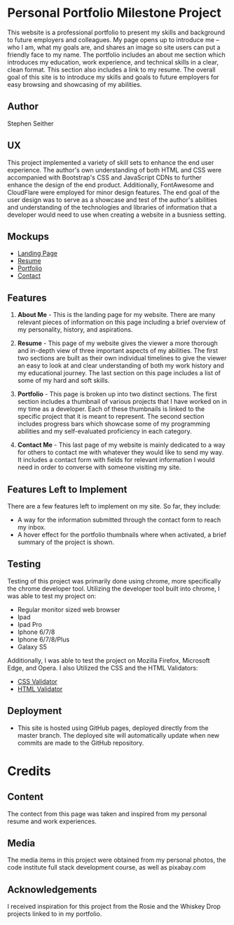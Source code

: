 # **Personal Portfolio Milestone Project**
This website is a professional portfolio to present my skills and background to future employers and colleagues. My page opens up to introduce me – who I am, what my goals are, and shares an image so site users can put a friendly face to my name. The portfolio includes an about me section which introduces my education, work experience, and technical skills in a clear, clean format. This section also includes a link to my resume. The overall goal of this site is to introduce my skills and goals to future employers for easy browsing and showcasing of my abilities.

## Author
Stephen Seither

## UX
This project implemented a variety of skill sets to enhance the end user experience. The author's own understanding of both HTML and CSS were accompanied with Bootstrap's CSS and JavaScript CDNs to further enhance the design of the end product. Additionally, FontAwesome and CloudFlare were employed for minor design features. The end goal of the user design was to serve as a showcase and test of the author's abilities and understanding of the technologies and libraries of information that a developer would need to use when creating a website in a busniess setting. 

## Mockups
- [Landing Page](https://stephenseither.github.io/First-Milestone_project/assets/mockups/landing-page.pdf)
- [Resume](https://stephenseither.github.io/First-Milestone_project/assets/mockups/resume.pdf)
- [Portfolio](https://stephenseither.github.io/First-Milestone_project/assets/mockups/portfolio.pdf)
- [Contact](https://stephenseither.github.io/First-Milestone_project/assets/mockups/contact.pdf)
## Features
1. <strong>About Me</strong> - This is the landing page for my website. There are many relevant pieces of information on this page including a brief overview of my personality, history, and aspirations.

2. <strong>Resume</strong> - This page of my website gives the viewer a more thorough and in-depth view of three important aspects of my abilities. The first two sections are built as their own individual timelines to give the viewer an easy to look at and clear understanding of both my work history and my educational journey. The last section on this page includes a list of some of my hard and soft skills.  

3. <strong>Portfolio</strong> -  This page is broken up into two distinct sections. The first section includes a thumbnail of various projects that I have worked on in my time as a developer. Each of these thumbnails is linked to the specific project that it is meant to represent. The second section includes progress bars which showcase some of my programming abilities and my self-evaluated proficiency in each category. 

4. <strong>Contact Me</strong> - This last page of my website is mainly dedicated to a way for others to contact me with whatever they would like to send my way. It includes a contact form with fields for relevant information I would need in order to converse with someone visiting my site.
 
## Features Left to Implement
There are a few features left to implement on my site. So far, they include:
- A way for the information submitted through the contact form to reach my inbox.
- A hover effect for the portfolio thumbnails where when activated, a brief summary of the project is shown. 

## Testing
Testing of this project was primarily done using chrome, more specifically the chrome developer tool. Utilizing the developer tool built into chrome, I was able to test my project on:
- Regular monitor sized web browser
- Ipad
- Ipad Pro
- Iphone 6/7/8
- Iphone 6/7/8/Plus
- Galaxy S5

Additionally, I was able to test the project on Mozilla Firefox, Microsoft Edge, and Opera. I also Utilized the CSS and the HTML Validators:
- [CSS Validator](https://jigsaw.w3.org/css-validator/) 
- [HTML Validator](https://validator.w3.org/)

## Deployment
- This site is hosted using GitHub pages, deployed directly from the master branch. The deployed site will automatically update when new commits are made to the GitHub repository.

# Credits

## Content
The contect from this page was taken and inspired from my personal resume and work experiences.
## Media
The media items in this project were obtained from my personal photos, the code institute full stack development course, as well as pixabay.com
## Acknowledgements
I received inspiration for this project from the Rosie and the Whiskey Drop projects linked to in my portfolio.